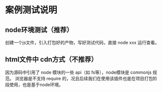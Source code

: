 
# 案例测试说明

## node环境测试（推荐）
创建一个js文件，引入打包好的产物，写好测试代码，直接 node xxx 运行查看。


## html文件中 cdn方式（不推荐）

因为源码中引用了 node 模块的一些 api（如 fs等），node模块是 commonjs 规范。 浏览器是不支持 require 的，况且后续我们在使用该插件也是在项目打包阶段使用，也是基于node环境。